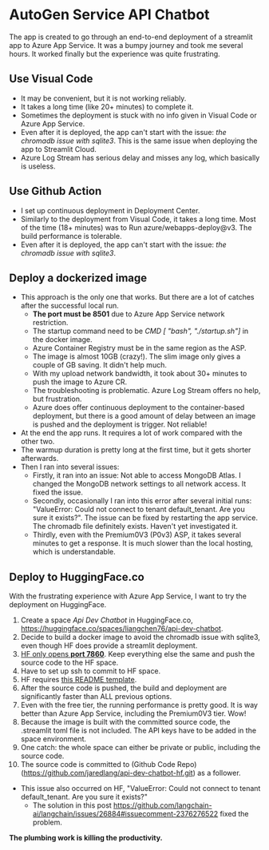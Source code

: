 # AutoGen Service API Chatbot

The app is created to go through an end-to-end deployment of a streamlit app to Azure App Service. It was a bumpy journey and took me several hours. It worked finally but the experience was quite frustrating.

## Use Visual Code

- It may be convenient, but it is not working reliably.
- It takes a long time (like 20+ minutes) to complete it.
- Sometimes the deployment is stuck with no info given in Visual Code or Azure App Service.
- Even after it is deployed, the app can't start with the issue: *the chromadb issue with sqlite3*. This is the same issue when deploying the app to Streamlit Cloud.
- Azure Log Stream has serious delay and misses any log, which basically is useless.

## Use Github Action

- I set up continuous deployment in Deployment Center.
- Similarly to the deployment from Visual Code, it takes a long time. Most of the time (18+ minutes) was to Run azure/webapps-deploy@v3. The build performance is tolerable.
- Even after it is deployed, the app can't start with the issue: *the chromadb issue with sqlite3*.

## Deploy a dockerized image

- This approach is the only one that works. But there are a lot of catches after the successful local run.
    * **The port must be 8501** due to Azure App Service network restriction.
    * The startup command need to be *CMD [ "bash", "./startup.sh"]* in the docker image.
    * Azure Container Registry must be in the same region as the ASP.
    * The image is almost 10GB (crazy!). The slim image only gives a couple of GB saving. It didn't help much.
    * With my upload network bandwidth, it took about 30+ minutes to push the image to Azure CR.
    * The troubleshooting is problematic. Azure Log Stream offers no help, but frustration.
    * Azure does offer continuous deployment to the container-based deployment, but there is a good amount of delay between an image is pushed and the deployment is trigger. Not reliable!
- At the end the app runs. It requires a lot of work compared with the other two.
- The warmup duration is pretty long at the first time, but it gets shorter afterwards.
- Then I ran into several issues:
  - Firstly, it ran into an issue: Not able to access MongoDB Atlas. I changed the MongoDB network settings to all network access. It fixed the issue.
  - Secondly, occasionally I ran into this error after several initial runs: "ValueError: Could not connect to tenant default_tenant. Are you sure it exists?". The issue can be fixed by restarting the app service. The chromadb file definitely exists. Haven't yet investigated it.
  - Thirdly, even with the Premium0V3 (P0v3) ASP, it takes several minutes to get a response. It is much slower than the local hosting, which is understandable.

## Deploy to HuggingFace.co

With the frustrating experience with Azure App Service, I want to try the deployment on HuggingFace.

1. Create a space *Api Dev Chatbot* in HuggingFace.co, <https://huggingface.co/spaces/liangchen76/api-dev-chatbot>.
2. Decide to build a docker image to avoid the chromadb issue with sqlite3, even though HF does provide a streamlit deployment.
3. [HF only opens **port 7860**](https://huggingface.co/spaces/liangchen76/api-dev-chatbot/blob/main/Dockerfile). Keep everything else the same and push the source code to the HF space.
4. Have to set up ssh to commit to HF space.
5. HF requires [this README template](https://huggingface.co/spaces/liangchen76/api-dev-chatbot/blob/main/README.md).
6. After the source code is pushed, the build and deployment are significantly faster than ALL previous options.
7. Even with the free tier, the running performance is pretty good. It is way better than Azure App Service, including the Premium0V3 tier. Wow!
8. Because the image is built with the committed source code, the .streamlit toml file is not included. The API keys have to be added in the space environment.
9. One catch: the whole space can either be private or public, including the source code.
10. The source code is committed to (Github Code Repo)(https://github.com/jaredlang/api-dev-chatbot-hf.git) as a follower.

- This issue also occurred on HF, "ValueError: Could not connect to tenant default_tenant. Are you sure it exists?"
    - The solution in this post <https://github.com/langchain-ai/langchain/issues/26884#issuecomment-2376276522> fixed the problem.

**The plumbing work is killing the productivity.**
